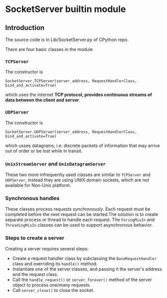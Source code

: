 # SocketServer builtin module

## Introduction

The source code is in Lib/SocketServer.py of CPython repo.

There are four basic classes in the module

### `TCPServer`

The constructor is

    SocketServer.TCPServer(server_address, RequestHandlerClass, bind_and_activate=True)

which uses the internet **TCP protocol, provides continuous streams of data between the client and server**.

### `UDPServer`

The constructor is

    SocketServer.UDPServer(server_address, RequestHandlerClass, bind_and_activate=True)

which usses datagrams, i.e. discrete packets of information that may arrive out of order or be lost while in transit.

### `UnixStreamServer` and `UnixDatagramServer`

These two more infrequently used classes are similar to `TCPServer` and `UDPServer`, instead they are using UNIX domain sockets, which are not available for Non-Unix platform.

### Synchronous handles

These classes process requests *synchronously*. Each request must be completed before the next request can be started.The solution is to create separate process or thread to handle each request. The `ForingMixIn` and `ThreadingMixIn` classes can be used to support asynchronous behavior.

### Steps to create a server

Creating a server requires several steps:

- Create a request handler class by subclassing the `BaseRequestHandler` class and overriding its `handle()` method.
- Instantiate one of the server classes, and passing it the server's address and the request class.
- Call the `handle_request()` or `server_forever()` method of the server object to process one/many requests.
- Call `server_close()` to close the socket.
